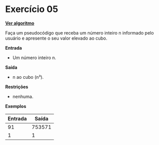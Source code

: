 # Exercício 05
[**Ver algoritmo**](Algoritmo05.md)

Faça um pseudocódigo que receba um número inteiro n informado pelo usuário e apresente o seu valor elevado ao cubo.

**Entrada**

- Um número inteiro n.

**Saída**

- n ao cubo (n³).

**Restrições**

* nenhuma.

**Exemplos**

|Entrada |Saída|
|-|-|
|91|753571|
|1| 1|
